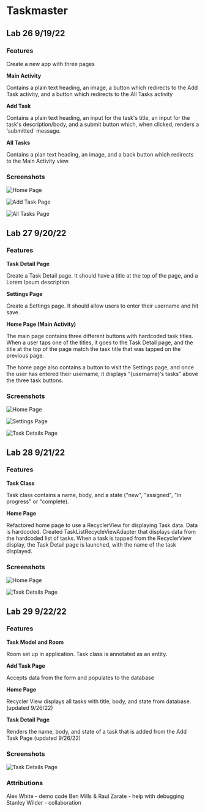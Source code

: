 # Taskmaster

## Lab 26 9/19/22

### Features

Create a new app with three pages

**Main Activity**

Contains a plain text heading, an image, a button which redirects to the Add Task activity, and a button which redirects to the All Tasks activity
    
**Add Task**

Contains a plain text heading, an input for the task's title, an input for the task's description/body, and a submit button which, when clicked, renders a 'submitted' message.
  
**All Tasks**

Contains a plan text heading, an image, and a back button which redirects to the Main Activity view.

### Screenshots

![Home Page](screenshots/taskmaster_homepage.png)

![Add Task Page](screenshots/taskmaster_addtasks.png)

![All Tasks Page](screenshots/taskmaster_alltasks.png)

## Lab 27 9/20/22

### Features

**Task Detail Page**

Create a Task Detail page. It should have a title at the top of the page, and a Lorem Ipsum description.

**Settings Page**

Create a Settings page. It should allow users to enter their username and hit save.

**Home Page (Main Activity)**

The main page contains three different buttons with hardcoded task titles. When a user taps one of the titles, it goes to the Task Detail page, and the title at the top of the page match the task title that was tapped on the previous page.

The home page also contains a button to visit the Settings page, and once the user has entered their username, it displays “{username}’s tasks” above the three task buttons.

### Screenshots

![Home Page](screenshots/taskmaster_home2.png)

![Settings Page](screenshots/taskmaster_settings2.png)

![Task Details Page](screenshots/taskmaster_task_details2.png)

## Lab 28 9/21/22

### Features

**Task Class**

Task class contains a name, body, and a state ("new", "assigned", "in progress" or "complete).

**Home Page**

Refactored home page to use a RecyclerView for displaying Task data. Data is hardcoded.
Created TaskListRecycleViewAdapter that displays data from the hardcoded list of tasks.
When a task is tapped from the RecyclerView display, the Task Detail page is launched, with the name of the task displayed.

### Screenshots

![Home Page](screenshots/taskmaster_home3.png)

![Task Details Page](screenshots/taskmaster_task_details3.png)

## Lab 29 9/22/22

### Features

**Task Model and Room**

Room set up in application. Task class is annotated as an entity.

**Add Task Page**

Accepts data from the form and populates to the database

**Home Page**

Recycler View displays all tasks with title, body, and state from database. (updated 9/26/22)

**Task Detail Page**

Renders the name, body, and state of a task that is added from the Add Task Page (updated 9/26/22)

### Screenshots

![Task Details Page](screenshots/taskmaster_task_details4.png)

### Attributions

Alex White - demo code
Ben Mills & Raul Zarate - help with debugging
Stanley Wilder - collaboration